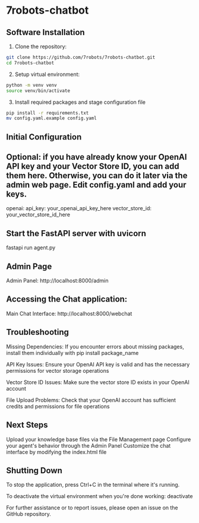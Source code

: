 # 7robots-chatbot
 
## Software Installation




1. Clone the repository:

```bash
git clone https://github.com/7robots/7robots-chatbot.git
cd 7robots-chatbot
```

2. Setup virtual environment:

```bash
python -m venv venv
source venv/bin/activate
```


3. Install required packages and stage configuration file
```bash
pip install -r requirements.txt
mv config.yaml.example config.yaml
```

## Initial Configuration

## Optional: if you have already know your OpenAI API key and your Vector Store ID, you can add them here. Otherwise, you can do it later via the admin web page. Edit config.yaml and add your keys.
openai:
  api_key: your_openai_api_key_here
  vector_store_id: your_vector_store_id_here


## Start the FastAPI server with uvicorn
fastapi run agent.py

## Admin Page
Admin Panel: http://localhost:8000/admin


## Accessing the Chat application: 

Main Chat Interface: http://localhost:8000/webchat


## Troubleshooting
Missing Dependencies: If you encounter errors about missing packages, install them individually with pip install package_name

API Key Issues: Ensure your OpenAI API key is valid and has the necessary permissions for vector storage operations

Vector Store ID Issues: Make sure the vector store ID exists in your OpenAI account

File Upload Problems: Check that your OpenAI account has sufficient credits and permissions for file operations

## Next Steps
Upload your knowledge base files via the File Management page
Configure your agent's behavior through the Admin Panel
Customize the chat interface by modifying the index.html file

## Shutting Down
To stop the application, press Ctrl+C in the terminal where it's running.

To deactivate the virtual environment when you're done working:
deactivate

For further assistance or to report issues, please open an issue on the GitHub repository.